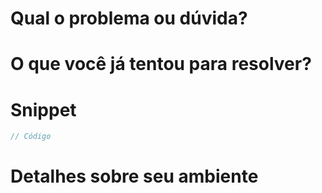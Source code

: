 # Qual o problema ou dúvida?


# O que você já tentou para resolver?


# Snippet
```swift
// Código
```


# Detalhes sobre seu ambiente

